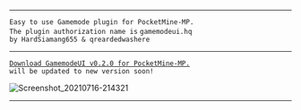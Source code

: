 
---

 `Easy to use Gamemode plugin for PocketMine-MP.`<br />
    `The plugin authorization name is` `gamemodeui.hq`<br />
      `by HardSiamang655 & qreardedwashere`

---

[`Download GamemodeUI v0.2.0 for PocketMine-MP.`](https://cdn.discordapp.com/attachments/843770089172893718/846080097005731890/GamemodeUI.phar)<br />
`will be updated to new version soon!`

![Screenshot_20210716-214321](https://user-images.githubusercontent.com/78941156/125997228-92a8705f-fdd2-404d-940d-8fee85488e96.png)

---

